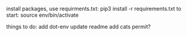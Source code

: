 install packages, use requirments.txt: pip3 install -r requirements.txt
to start: source env/bin/activate

things to do:
add dot-env
update readme
add cats permit?